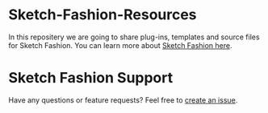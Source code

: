 # Sketch-Fashion-Resources

In this repositery we are going to share plug-ins, templates and source files for Sketch Fashion.
You can learn more about [Sketch Fashion here](https://splashroad.com/fashion/).

# Sketch Fashion Support

Have any questions or feature requests? Feel free to [create an issue](https://github.com/Mediajon/Sketch-Fashion-Resources/issues/new/choose).
